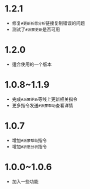 # 1.2.1
* 修复`#更新祈愿分析`链接复制错误的问题
* 测试了`#派蒙更新`是否可用

# 1.2.0
* 适合使用的一个版本

# 1.0.8~1.1.9
* 完成`#派蒙更新`等线上更新相关指令
* 更多指令发送`#派蒙帮助`查看详情

# 1.0.7
* 增加`#派蒙帮助`指令
* 增加`#祈愿分析`指令

# 1.0.0~1.0.6
* 加入一些功能